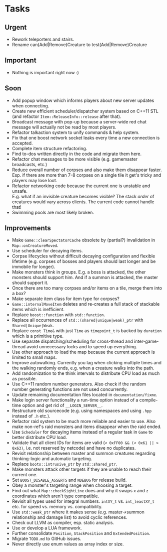 Tasks
=====

Urgent
------
 
- Rework teleporters and stairs.
- Rename can(Add|Remove)Creature to test(Add|Remove)Creature


Important
---------

- Nothing is important right now :)


Soon
----

- Add popup window which informs players about new server updates when connecting.
- Create new efficient scheduler/dispatcher system based on C++11 STL (and refactor `Item::ReleaseInfo::release` after that).
- Broadcast message with pop-up because a server-wide red chat message will actually not be read by most players.
- Refactor talkaction system to unify commands & help system.
- Fix that one boost network socket leaks every time a new connection is accepted.
- Complete item structure refactoring.
- Find to-dos written directly in the code and migrate them here.
- Refactor chat messages to be more visible (e.g. gamemaster broadcasts, etc.)
- Reduce overall number of corpses and also make them disappear faster. Esp. if there are more than 7-8 corpses on a single tile it get's tricky and players may lose loot.
- Refactor networking code because the current one is unstable and unsafe.  
  E.g. what if an invisible creature becomes visible? The stack *order* of creatures would vary across clients. The current code cannot handle that!
- Swimming pools are most likely broken.


Improvements
------------

- Make `Game::clearSpectatorCache` obsolete by (partial?) invalidation in `Map::onCreatureMoved`.
- Use scheduler for decaying items.
- Corpse lifecycles without difficult decaying configuration and flexible lifetime (e.g. corpses of bosses and players should last longer and be immobile for longer).
- Make monsters think in groups. E.g. a boss is attacked, the other monsters should support him. 
  And if a summon is attacked, the master should support it.
- Once there are too many corpses and/or items on a tile, merge them into a box?
- Make separate item class for item type for corpses?
- `Game::internalMoveItem` deletes and re-creates a full stack of stackable items which is inefficient. 
- Replace `boost::function` with `std::function`.
- Replace all occurrences of `std::(shared|unique|weak)_ptr` with `Shared|Unique|Weak`.
- Replace `const Time&` with just `Time` as `timepoint_t` is backed by `duration` which is a primitive type. 
- Use separate dispatching/scheduling for cross-thread and inter-game-thread avoid unnecessary locks and to speed up everything.
- Use other approach to load the map because the current approach is limited to small maps.
- Improve autowalking. Currently you lag when clicking multiple times and the walking randomly ends, e.g. when a creature walks into the path.
- Add randomization to the think intervals to distribute CPU load as much as possible.
- Use C++11 random number generators. Also check if the random number generating functions are not used concurrently.
- Update remaining documentation files located in `documentation/fixme`.
- Make login server functionality a run-time option instead of a compile-time option and get rid of `__LOGIN_SERVER__`.
- Restructure old sourcecode (e.g. using namespaces and using `.hpp` instead of `.h` etc.).
- Refactor raid system to be much more reliable and easier to use. Also make non-ref's raid monsters and items disappear when the raid ended.
- Use `Scheduler` for decaying items instead of a regular task in `Game` to better distribute CPU load.
- Validate that all client IDs for items are valid (`< 0xFF00 && (< 0x61 || > 0x63)`, i.e. not reserved by netcode) and have no duplicates.
- Revisit relationship between master and summon creatures regarding thinking-logic and automatic targeting.
- Replace `boots::intrusive_ptr` by `std::shared_ptr`.
- Make monsters attack other targets if they are unable to reach their current one.
- Set `BOOST_DISABLE_ASSERTS` and `NDEBUG` for release build.
- Obey a monster's targeting range when choosing a target.
- Find out what `Map::checkSightLine` does and why it swaps `x` and `z` coordinates which aren't type compatible.
- Revisit all types used for integral numbers. `intXY_t` vs. `int_leastXY_t` etc. for speed vs. memory vs. compatibility.
- Use `std::weak_ptr` where it makes sense (e.g. master->summon relationship and damage list) to avoid cyclic references.
- Check out LLVM as compiler, esp. static analysis.
- Use or develop a LUA framework.
- Further consolidate `Position`, `StackPosition` and `ExtendedPosition`.
- Migrate `TODO.md` to GitHub issues.
- Never directly use enum values as array index or size. 
